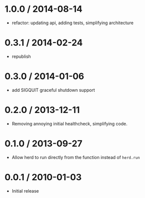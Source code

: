 
1.0.0 / 2014-08-14
==================

 * refactor: updating api, adding tests, simplifying architecture

0.3.1 / 2014-02-24
==================

  * republish

0.3.0 / 2014-01-06
==================

  * add SIGQUIT graceful shutdown support

0.2.0 / 2013-12-11
==================

  * Removing annoying initial healthcheck, simplifying code.


0.1.0 / 2013-09-27
==================

  * Allow herd to run directly from the function instead of `herd.run`

0.0.1 / 2010-01-03
==================

  * Initial release
